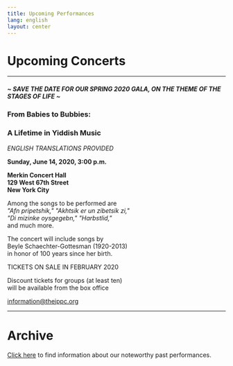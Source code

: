 ```yaml
---
title: Upcoming Performances
lang: english
layout: center
---
```


# Upcoming Concerts
  
_____
##### ~ SAVE THE DATE FOR OUR SPRING 2020 GALA, ON THE THEME OF THE STAGES OF LIFE ~

### From Babies to Bubbies:
### A Lifetime in Yiddish Music

*ENGLISH TRANSLATIONS PROVIDED*

**Sunday, June 14, 2020, 3:00 p.m.**

**Merkin Concert Hall  
129 West 67th Street  
New York City**

Among the songs to be performed are  
*"Afn pripetshik," "Akhtsik er un zibetsik zi,"  
"Di mizinke oysgegebn," "Harbstlid,"*  
and much more.

The concert will include songs by   
Beyle Schaechter-Gottesman (1920-2013)  
in honor of 100 years since her birth.

TICKETS ON SALE IN FEBRUARY 2020 

Discount tickets for groups (at least ten)  
will be available from the box office

[information@thejppc.org](mailto:information@thejppc.org)

_____

# Archive

[Click here](concerts_archive.html) to find information about our noteworthy past performances.
